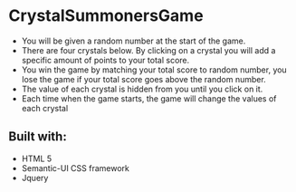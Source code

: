 # CrystalSummonersGame

  <ul id="rules-area">
    <li>You will be given a random number at the start of the game.</li>
    <li>There are four crystals below. By clicking on a crystal you will add a specific amount of points to your total score.</li>
    <li>You win the game by matching your total score to random number, you lose the game if your total score goes above the
      random number.</li>
    <li>The value of each crystal is hidden from you until you click on it.</li>
    <li>Each time when the game starts, the game will change the values of each crystal</li>
  </ul>
  
  ## Built with: 
  
  - HTML 5 
  - Semantic-UI CSS framework
  - Jquery
